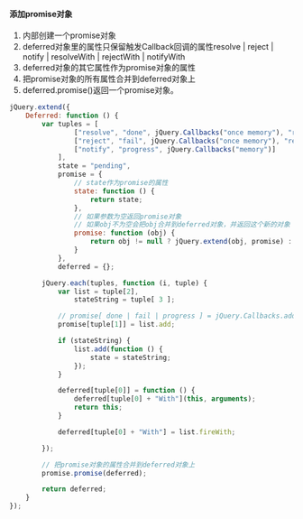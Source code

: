 #### 添加promise对象

1. 内部创建一个promise对象
2. deferred对象里的属性只保留触发Callback回调的属性resolve | reject | notify | resolveWith | rejectWith | notifyWith
3. deferred对象的其它属性作为promise对象的属性
4. 把promise对象的所有属性合并到deferred对象上
5. deferred.promise()返回一个promise对象。

```javascript
jQuery.extend({
	Deferred: function () {
		var tuples = [
				["resolve", "done", jQuery.Callbacks("once memory"), "resolved"],
				["reject", "fail", jQuery.Callbacks("once memory"), "rejected"],
				["notify", "progress", jQuery.Callbacks("memory")]
			],
			state = "pending",
			promise = {
				// state作为promise的属性
				state: function () {
					return state;
				},
				// 如果参数为空返回promise对象
				// 如果obj不为空会把obj合并到deferred对象，并返回这个新的对象
				promise: function (obj) {
					return obj != null ? jQuery.extend(obj, promise) : promise;
				}
			},
			deferred = {};

		jQuery.each(tuples, function (i, tuple) {
			var list = tuple[2],
				stateString = tuple[ 3 ];

			// promise[ done | fail | progress ] = jQuery.Callbacks.add
			promise[tuple[1]] = list.add;

			if (stateString) {
				list.add(function () {
					state = stateString;
				});
			}

			deferred[tuple[0]] = function () {
				deferred[tuple[0] + "With"](this, arguments);
				return this;
			}

			deferred[tuple[0] + "With"] = list.fireWith;

		});

		// 把promise对象的属性合并到deferred对象上
		promise.promise(deferred);

		return deferred;
	}
});
```